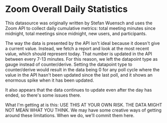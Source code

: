 # Zoom Overall Daily Statistics

This datasource was originally written by Stefan Wuensch and uses the Zoom API to collect daily cumulative metrics: total meeting minutes since midnight, total meetings since midnight, new users, and participants.

The way the data is presented by the API isn't ideal because it doesn't give a current value. Instead, we fetch a report and look at the most recent value, which should represent today. That number is updated in the API between every 7-13 minutes. For this reason, we left the datapoint type as gauge instead of counter/derive. Setting the datapoint type to counter/derive would result in the data being 0 for any poll cycle where the value in the API hasn't been updated since the last poll, and it shows an enormous spike when it has been updated.

It also appears that the data continues to update even after the day has ended, so there's some issues there.

What I'm getting at is this: USE THIS AT YOUR OWN RISK. THE DATA MIGHT NOT MEAN WHAT YOU THINK. We may have some creative ways of getting around these limitations. When we do, we'll commit them here.

